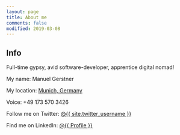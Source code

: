 ```yaml
---
layout: page
title: About me
comments: false
modified: 2019-03-08
---
```


## Info

Full-time gypsy, avid software-developer, apprentice digital nomad!

My name: Manuel Gerstner

My location: [Munich, Germany](https://www.munich.travel/en-gb)

Voice: +49 173 570 3426

Follow me on Twitter: [@{{ site.twitter_username }}](https://twitter.com/manuelgerstner)

Find me on LinkedIn: [@{{ Profile }}](https://www.linkedin.com/in/manuel-gerstner-51516329/)
    